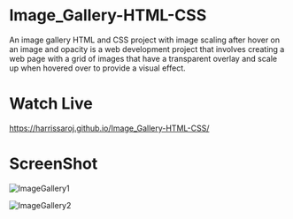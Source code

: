 # Image_Gallery-HTML-CSS
 An image gallery HTML and CSS project with image scaling after hover on an image and opacity is a web development project that involves creating a web page with a grid of images that have a transparent overlay and scale up when hovered over to provide a visual effect. 

# Watch Live
https://harrissaroj.github.io/Image_Gallery-HTML-CSS/

# ScreenShot
![ImageGallery1](https://user-images.githubusercontent.com/109414883/230718429-a65df626-239b-460a-b758-dc81a83d804f.png)

![ImageGallery2](https://user-images.githubusercontent.com/109414883/230718432-27f3d829-1847-413d-a853-351496614a0a.png)
